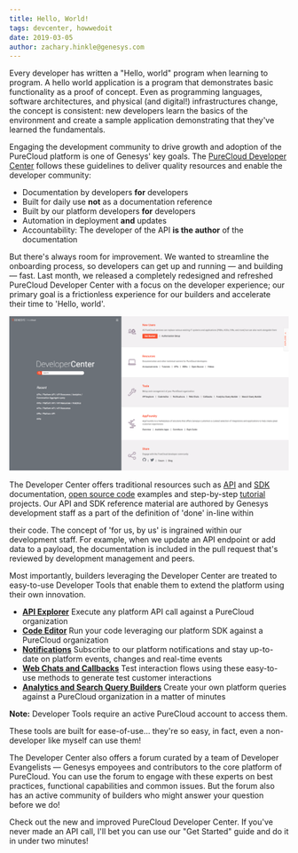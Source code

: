 ```yaml
---
title: Hello, World!
tags: devcenter, howwedoit
date: 2019-03-05
author: zachary.hinkle@genesys.com
---
```



Every developer has written a "Hello, world" program when learning to program. A hello world application is a program that demonstrates basic functionality as a proof of concept. Even as programming languages, software architectures, and physical (and digital!) infrastructures change, the concept is consistent: new developers learn the basics of the environment and create a sample application demonstrating that they've learned the fundamentals.

Engaging the development community to drive growth and adoption of the PureCloud platform is one of Genesys' key goals. The [PureCloud Developer Center](/) follows these guidelines to deliver quality resources and enable the developer community:

* Documentation by developers **for** developers
* Built for daily use **not** as a documentation reference
* Built by our platform developers **for** developers
* Automation in deployment **and** updates
* Accountability: The developer of the API **is the author** of the documentation

But there's always room for improvement. We wanted to streamline the onboarding process, so developers can get up and running — and building — fast. Last month, we released a completely redesigned and refreshed PureCloud Developer Center with a focus on the developer experience; our primary goal is a frictionless experience for our builders and accelerate their time to 'Hello, world'.

![Developer Center Homepage](devcenter.png)

The Developer Center offers traditional resources such as [API](/api/) and [SDK](/api/rest/client-libraries/) documentation, [open source code](/opensource/) examples and step-by-step [tutorial](/api/tutorials/) projects. Our API and SDK reference material are authored by Genesys development staff as a part of the definition of 'done' in-line within

their code. The concept of 'for us, by us' is ingrained within our development staff. For example, when we update an API endpoint or add data to a payload, the documentation is included in the pull request that's reviewed by development management and peers.

Most importantly, builders leveraging the Developer Center are treated to easy-to-use Developer Tools that enable them to extend the platform using their own innovation. 

* **[API Explorer](/developer-tools/#/api-explorer)** Execute any platform API call against a PureCloud organization 
* **[Code Editor](/developer-tools/#/codeeditor)** Run your code leveraging our platform SDK against a PureCloud organization 
* **[Notifications](/developer-tools/#/notificationtester)** Subscribe to our platform notifications and stay up-to-date on platform events, changes and real-time events 
* **[Web Chats and Callbacks](/developer-tools/#/webchat)** Test interaction flows using these easy-to-use methods to generate test customer interactions 
* **[Analytics and Search Query Builders](/developer-tools/#/analytics-query-builder)** Create your own platform queries against a PureCloud organization in a matter of minutes

**Note:** Developer Tools require an active PureCloud account to access them.

These tools are built for ease-of-use... they're so easy, in fact, even a non-developer like myself can use them!

The Developer Center also offers a forum curated by a team of Developer Evangelists — Genesys empoyees and contributors to the core platform of PureCloud. You can use the forum to engage with these experts on best practices, functional capabilities and common issues. But the forum also has an active community of builders who might answer your question before we do!

Check out the new and improved PureCloud Developer Center. If you've never made an API call, I'll bet you can use our "Get Started" guide and do it in under two minutes!
